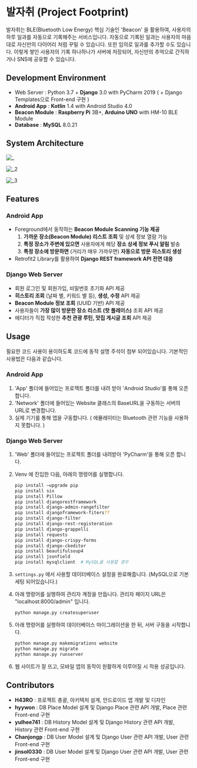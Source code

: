 # 발자취 (Project Footprint)

발자취는 BLE(Bluetooth Low Energy) 핵심 기술인 'Beacon' 을 활용하여, 사용자의 하루 일과를 자동으로 기록해주는 서비스입니다. 자동으로 기록된 일과는 사용자의 마음대로 자신만의 다이어리 처럼 꾸밀 수 있습니다. 또한 임의로 일과를 추가할 수도 있습니다. 이렇게 쌓인 사용자의 기록 하나하나가 서버에 저장되어, 자신만의 추억으로 간직하거나 SNS에 공유할 수 있습니다.

## Development Environment

- Web Server : Python 3.7 + **Django** 3.0 with PyCharm 2019 ( + Django Templates으로 Front-end 구현 )
- **Android App** : **Kotlin** 1.4 with Android Studio 4.0
- **Beacon Module** : **Raspberry Pi** 3B+, **Arduino UNO** with HM-10 BLE Module
- **Database** : **MySQL** 8.0.21

## System Architecture

![_](https://user-images.githubusercontent.com/30336663/91571271-45d71d00-e981-11ea-9503-d3fefaa475dc.png)

![_2](https://user-images.githubusercontent.com/30336663/91571330-496aa400-e981-11ea-8c0c-9da38bc408bc.png)

![_3](https://user-images.githubusercontent.com/30336663/91571344-4b346780-e981-11ea-8f6e-75a721c40c0d.png)

## Features

### Android App

- Foreground에서 동작하는 **Beacon Module Scanning 기능 제공**
    1. **가까운 장소(Beacon Module) 리스트 조회** 및 상세 정보 열람 가능
    2. **특정 장소가 주변에 있으면** 사용자에게 해당 **장소 상세 정보 푸시 알림** 발송
    3. **특정 장소에 방문하면** (거리가 매우 가까우면) **자동으로 방문** **히스토리 생성** 
- Retrofit2 Library를 활용하여 **Django REST framework API 전면 대응**

### Django Web Server

- 회원 로그인 및 회원가입, 비밀번호 초기화 API 제공
- **히스토리 조회** (날짜 별, 키워드 별 등), **생성, 수정** API 제공
- **Beacon Module 정보 조회** (UUID 기반) API 제공
- 사용자들이 **가장 많이 방문한 장소 리스트 (핫 플레이스)** 조회 API 제공
- 에디터가 직접 작성한 **추천 관광 루틴, 맛집 게시글 조회** API 제공



## Usage

필요한 코드 사용이 용이하도록 코드에 동작 설명 주석이 첨부 되어있습니다. 기본적인 사용법은 다음과 같습니다.

### Android App

1. 'App' 폴더에 들어있는 프로젝트 폴더를 내려 받아 'Android Studio'를 통해 오픈 합니다.
2. 'Network' 폴더에 들어있는 Website 클래스의 BaseURL을 구동하는 서버의 URL로 변경합니다.
3. 실제 기기를 통해 앱을 구동합니다. ( 에뮬레이터는 Bluetooth 관련 기능을 사용하지 못합니다. )

### Django Web Server

1. 'Web' 폴더에 들어있는 프로젝트 폴더를 내려받아 'PyCharm'을 통해 오픈 합니다.
2. Venv 에 진입한 다음, 아래의 명령어를 실행합니다.

    ```bash
    pip install —upgrade pip 
    pip install six
    pip install Pillow
    pip install djangorestframework
    pip install django-admin-rangefilter
    pip install djangoframework-fiters??
    pip install django-filter
    pip install django-rest-registeration
    pip install django-grappelli
    pip install requests
    pip install django-crispy-forms
    pip install django-ckeditor
    pip install beautifulsoup4
    pip install jsonfield
    pip install mysqlclient  # MySQL을 사용할 경우
    ```

3. `settings.py` 에서 사용할 데이터베이스 설정을 완료해줍니다. (MySQL으로 기본 세팅 되어있습니다.)
4. 아래 명령어를 실행하여 관리자 계정을 만듭니다. 관리자 페이지 URL은 "localhost:8000/admin" 입니다.

    ```bash
    python manage.py createsuperuser
    ```

5. 아래 명령어를 실행하여 데이터베이스 마이그레이션을 한 뒤, 서버 구동을 시작합니다.

    ```bash
    python manage.py makemigrations website
    python manage.py migrate
    python manage.py runserver
    ```

6. 웹 사이트가 잘 뜨고, 모바일 앱의 동작이 원활하게 이루어질 시 적용 성공입니다.

## Contributors

- **H43RO** : 프로젝트 총괄, 아키텍처 설계, 안드로이드 앱 개발 및 디자인
- **hyywon** : DB Place Model 설계 및 Django Place 관련 API 개발, Place 관련 Front-end 구현
- **yulhee741** : DB History Model 설계 및 Django History 관련 API 개발, History 관련 Front-end 구현
- **Chanjongp** : DB User Model 설계 및 Django User 관련 API 개발, User 관련 Front-end 구현
- **jinsol0330** : DB User Model 설계 및 Django User 관련 API 개발, User 관련 Front-end 구현
